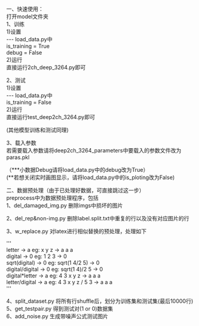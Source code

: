 一、快速使用：  
打开model文件夹  
1、训练  
1)设置  
--- load_data.py中  
is_training = True  
debug = False  
2)运行  
直接运行2ch_deep_3264.py即可  
  
2、测试  
1)设置  
--- load_data.py中  
is_training = False  
2)运行  
直接运行test_deep2ch_3264.py即可  
  
(其他模型训练和测试同理)  
  
3、载入参数  
若需要载入参数请将deep2ch_3264_parameters中要载入的参数文件改为paras.pkl  
  
（***小数据Debug请将load_data.py中的debug改为True）  
 (**若想关闭实时画图显示，请将load_data.py中的is_ploting改为False)  
  
  
二、数据预处理（由于已处理好数据，可直接跳过这一步）  
preprocess中为数据预处理程序，包括  
1、del_damaged_img.py 删除imgs中损坏的图片  
  
2、del_rep&non-img.py 删除label.split.txt中重复的行以及没有对应图片的行  
  
3、w_replace.py 对latex进行相似替换的预处理，处理如下  

'''  
letter -> a     eg: x y z -> a a a  
digital -> 0    eg: 1 2 3 -> 0  
sqrt(digital) -> 0      eg: sqrt(1 4/2 5) -> 0  
digital/digital -> 0    eg: sqrt(1 4)/2 5 -> 0  
digital*letter -> a     eg: 4 3 x y z -> a a a  
letter/digital -> a     eg: 4 3 x y z / 5 3 -> a a a  
'''  

4、split_dataset.py 将所有行shuffle后，划分为训练集和测试集(最后10000行)  
5、get_testpair.py 得到测试对(1 or 0)数据集  
6、add_noise.py 生成带噪声公式测试图片    
